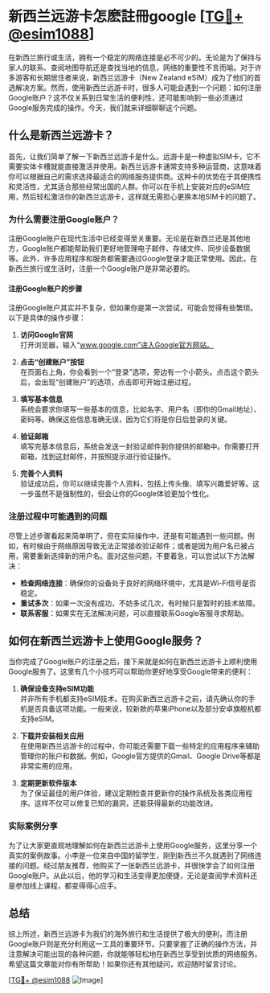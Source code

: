 # 新西兰远游卡怎麽註冊google [[TG💪+ @esim1088](https://t.me/s/esim1088)]

在新西兰旅行或生活，拥有一个稳定的网络连接是必不可少的。无论是为了保持与家人的联系、查阅地图导航还是查找当地的信息，网络的重要性不言而喻。对于许多游客和长期居住者来说，新西兰远游卡（New Zealand eSIM）成为了他们的首选解决方案。然而，使用新西兰远游卡时，很多人可能会遇到一个问题：如何注册Google账户？这不仅关系到日常生活的便利性，还可能影响到一些必须通过Google服务完成的操作。今天，我们就来详细聊聊这个问题。

## 什么是新西兰远游卡？

首先，让我们简单了解一下新西兰远游卡是什么。远游卡是一种虚拟SIM卡，它不需要实体卡槽就能直接激活并使用。新西兰远游卡通常支持多种运营商，这意味着你可以根据自己的需求选择最适合的网络服务提供商。这种卡的优势在于其便携性和灵活性，尤其适合那些经常出国的人群。你可以在手机上安装对应的eSIM应用，然后轻松激活你的新西兰远游卡，这样就无需担心更换本地SIM卡的问题了。

### 为什么需要注册Google账户？

注册Google账户在现代生活中已经变得至关重要。无论是在新西兰还是其他地方，Google账户都能帮助我们更好地管理电子邮件、存储文件、同步设备数据等。此外，许多应用程序和服务都需要通过Google登录才能正常使用。因此，在新西兰旅行或生活时，注册一个Google账户是非常必要的。

#### 注册Google账户的步骤

注册Google账户其实并不复杂，但如果你是第一次尝试，可能会觉得有些繁琐。以下是具体的操作步骤：

1. **访问Google官网**  
   打开浏览器，输入“www.google.com”进入Google官方网站。

2. **点击“创建账户”按钮**  
   在页面右上角，你会看到一个“登录”选项，旁边有一个小箭头。点击这个箭头后，会出现“创建账户”的选项，点击即可开始注册过程。

3. **填写基本信息**  
   系统会要求你填写一些基本的信息，比如名字、用户名（即你的Gmail地址）、密码等。确保这些信息准确无误，因为它们将是你日后登录的关键。

4. **验证邮箱**  
   填写完基本信息后，系统会发送一封验证邮件到你提供的邮箱中。你需要打开邮箱，找到这封邮件，并按照提示进行验证操作。

5. **完善个人资料**  
   验证成功后，你可以继续完善个人资料，包括上传头像、填写兴趣爱好等。这一步虽然不是强制性的，但会让你的Google体验更加个性化。

### 注册过程中可能遇到的问题

尽管上述步骤看起来简单明了，但在实际操作中，还是有可能遇到一些问题。例如，有时候由于网络原因导致无法正常接收验证邮件；或者是因为用户名已被占用，需要重新选择新的用户名。面对这些问题，不要着急，可以尝试以下方法解决：

- **检查网络连接**：确保你的设备处于良好的网络环境中，尤其是Wi-Fi信号是否稳定。
- **重试多次**：如果一次没有成功，不妨多试几次，有时候只是暂时的技术故障。
- **联系客服**：如果实在无法解决问题，可以直接联系Google客服寻求帮助。

## 如何在新西兰远游卡上使用Google服务？

当你完成了Google账户的注册之后，接下来就是如何在新西兰远游卡上顺利使用Google服务了。这里有几个小技巧可以帮助你更好地享受Google带来的便利：

1. **确保设备支持eSIM功能**  
   并非所有手机都支持eSIM技术。在购买新西兰远游卡之前，请先确认你的手机是否具备这项功能。一般来说，较新款的苹果iPhone以及部分安卓旗舰机都支持eSIM。

2. **下载并安装相关应用**  
   在使用新西兰远游卡的过程中，你可能还需要下载一些特定的应用程序来辅助管理你的账户和数据。例如，Google官方提供的Gmail、Google Drive等都是非常实用的应用。

3. **定期更新软件版本**  
   为了保证最佳的用户体验，建议定期检查并更新你的操作系统及各类应用程序。这样不仅可以修复已知的漏洞，还能获得最新的功能改进。

### 实际案例分享

为了让大家更直观地理解如何在新西兰远游卡上使用Google服务，这里分享一个真实的案例故事。小李是一位来自中国的留学生，刚到新西兰不久就遇到了网络连接的问题。经过朋友推荐，他购买了一张新西兰远游卡，并很快学会了如何注册Google账户。从此以后，他的学习和生活变得更加便捷，无论是查阅学术资料还是参加线上课程，都变得得心应手。

## 总结

综上所述，新西兰远游卡为我们的海外旅行和生活提供了极大的便利，而注册Google账户则是充分利用这一工具的重要环节。只要掌握了正确的操作方法，并注意解决可能出现的各种问题，你就能够轻松地在新西兰享受到优质的网络服务。希望这篇文章能对你有所帮助！如果你还有其他疑问，欢迎随时留言讨论。

[[TG💪+ @esim1088](https://t.me/s/esim1088) ![Image](https://i.postimg.cc/4NQfJmqS/Snipaste-2025-05-13-00-14-12.png)]